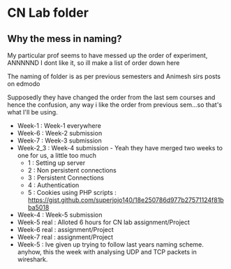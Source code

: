 ﻿# CN Lab folder 


## Why the mess in naming?

My particular prof seems to have messed up the order of experiment, ANNNNND I dont like it, so ill make a list of order down here 

The naming of folder is as per previous semesters and Animesh sirs posts on edmodo


Supposedly they have changed the order from the last sem courses and hence the confusion, any 
way i like the order from previous sem...so that's what I'll be using.

- Week-1 : Week-1 everywhere 
- Week-6 : Week-2 submission 
- Week-7 : Week-3 submission  
- Week-2_3 : Week-4 submission - Yeah they have merged two weeks to one for us, a little too much 
  - 1 : Setting up server 
  - 2 : Non persistent connections 
  - 3 : Persistent Connections
  - 4 : Authentication 
  - 5 : Cookies using PHP scripts : https://gist.github.com/superjojo140/18e250786d977b27571124f81bba5018
- Week-4 : Week-5 submission
- Week-5 real : Alloted 6 hours for CN lab assignment/Project 
- Week-6 real : assignment/Project
- Week-7 real : assignment/Project
- Week-5 : Ive given up trying to follow last years naming scheme. anyhow, this the week with analysing UDP and TCP packets in wireshark.
